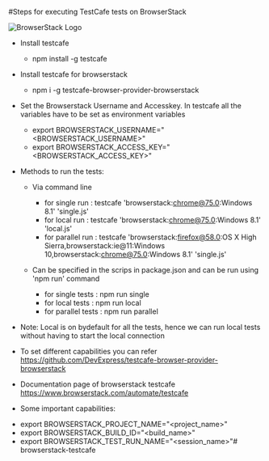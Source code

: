 #Steps for executing TestCafe tests on BrowserStack

![BrowserStack Logo](https://d98b8t1nnulk5.cloudfront.net/production/images/layout/logo-header.png?1469004780) 

* Install testcafe
	- npm install -g testcafe

* Install testcafe for browserstack
	- npm i -g testcafe-browser-provider-browserstack

* Set the Browserstack Username and Accesskey. In testcafe all the variables have to be set as environment variables
	- export BROWSERSTACK_USERNAME="<BROWSERSTACK_USERNAME>"
	- export BROWSERSTACK_ACCESS_KEY="<BROWSERSTACK_ACCESS_KEY>"

* Methods to run the tests:
	- Via command line
		- for single run : testcafe 'browserstack:chrome@75.0:Windows 8.1' 'single.js'
		- for local run : testcafe 'browserstack:chrome@75.0:Windows 8.1' 'local.js'
		- for parallel run :  testcafe 'browserstack:firefox@58.0:OS X High Sierra,browserstack:ie@11:Windows 10,browserstack:chrome@75.0:Windows 8.1' 'single.js'

	- Can be specified in the scrips in package.json and can be run using 'npm run' command
		- for single tests : npm run single
		- for local tests : npm run local
		- for parallel tests : npm run parallel

* Note: Local is on bydefault for all the tests, hence we can run local tests without having to start the local connection

* To set different capabilities you can refer https://github.com/DevExpress/testcafe-browser-provider-browserstack
* Documentation page of browserstack testcafe https://www.browserstack.com/automate/testcafe

* Some important capabilities:

- export BROWSERSTACK_PROJECT_NAME="<project_name>"
- export BROWSERSTACK_BUILD_ID="<build_name>"
- export BROWSERSTACK_TEST_RUN_NAME="<session_name>"# browserstack-testcafe
